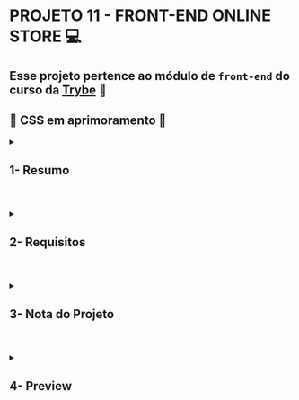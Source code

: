 # PROJETO 11 - FRONT-END ONLINE STORE :computer:

## Esse projeto pertence ao módulo de `front-end` do curso da [Trybe](https://www.betrybe.com/) :green_heart:

## :construction: CSS em aprimoramento :construction:
 
<details>
 
<summary>
  
## 1- Resumo
  
</summary>

Neste projeto em grupo criamos uma página dinâmica de e-commerce com React. Para tal utilizamos a metodologia ágil Kanban na coordenação e organização da equipe. Em relação a funcionalidade da aplicação utilizamos o React como base para realizar requisições, renderização condicional, componentização e estados de componentes e rotas de aplicação. Dessa forma conseguimos desenvolver um Front-End de e-commerce alimentado por uma API do Mercado Livre. Veja mais abaixo!
</details>

#

<details>
 
<summary>
 
## 2- Requisitos

</summary>

### I. Implemente o módulo de acesso à api do Mercado Livre.

### II. Crie uma página de listagem de produtos vazia.

### III. Crie a página do carrinho de compras.

### IV. Liste as categorias de produtos disponíveis via API na página principal.

### V. Liste os produtos buscados por termos, com os dados resumidos, associados a esses termos.

### VI. Selecione uma categoria e mostre somente os produtos daquela categoria.

### VII. Redirecione para uma tela com a exibição detalhada ao clicar na exibição resumida de um produto.

### VIII. Adicione produtos a partir da tela de listagem de produtos.

### IX. Adicione um produto ao carrinho a partir de sua tela de exibição detalhada.

### X. Visualize a lista de produtos adicionados ao carrinho em sua página e permita a manipulação da sua quantidade.

### XI. Avalie e comente acerca de um produto em sua tela de exibição detalhada.

### XII. Finalize a compra vendo um resumo dela, preenchendo os seus dados e escolhendo a forma de pagamento.
---

## Requisitos bônus:

### XIII. Mostre junto ao ícone do carrinho a quantidade de produtos dentro dele, em todas as telas em que ele aparece.

### XIV. Limite a quantidade de produtos adicionados ao carrinho pela quantidade disponível em estoque.

### XV. Mostre quais produtos tem o frete grátis.

</details>

# 

<details>
 
<summary>

## 3- Nota do Projeto
 
</summary>

## 100% :heavy_check_mark:

![Project-Frontend-Online-Store-Grade](https://github.com/jonnoliveira/trybe-project-11-frontend-online-store/blob/main/images/frontend-online-store-grade.png)

</details> 
 
# 

<details>
 
<summary>

## 4- Preview

</summary>

![Project-Frontend-Online-Store-preview-1](https://github.com/jonnoliveira/trybe-project-11-frontend-online-store/blob/main/images/frontend-online-store-1.png)
![Project-Frontend-Online-Store-preview-2](https://github.com/jonnoliveira/trybe-project-11-frontend-online-store/blob/main/images/frontend-online-store-2.png)
![Project-Frontend-Online-Store-preview-3](https://github.com/jonnoliveira/trybe-project-11-frontend-online-store/blob/main/images/frontend-online-store-3.png)
![Project-Frontend-Online-Store-preview-4](https://github.com/jonnoliveira/trybe-project-11-frontend-online-store/blob/main/images/frontend-online-store-4.png)
![Project-Frontend-Online-Store-preview-5](https://github.com/jonnoliveira/trybe-project-11-frontend-online-store/blob/main/images/frontend-online-store-5.png)
![Project-Frontend-Online-Store-preview-6](https://github.com/jonnoliveira/trybe-project-11-frontend-online-store/blob/main/images/frontend-online-store-6.png)
![Project-Frontend-Online-Store-preview-7](https://github.com/jonnoliveira/trybe-project-11-frontend-online-store/blob/main/images/frontend-online-store-7.png)
![Project-Frontend-Online-Store-preview-8](https://github.com/jonnoliveira/trybe-project-11-frontend-online-store/blob/main/images/frontend-online-store-8.png)
![Project-Frontend-Online-Store-preview-9](https://github.com/jonnoliveira/trybe-project-11-frontend-online-store/blob/main/images/frontend-online-store-9.png)
![Project-Frontend-Online-Store-preview-10](https://github.com/jonnoliveira/trybe-project-11-frontend-online-store/blob/main/images/frontend-online-store-10.png)
![Project-Frontend-Online-Store-preview-11](https://github.com/jonnoliveira/trybe-project-11-frontend-online-store/blob/main/images/frontend-online-store-11.png)
![Project-Frontend-Online-Store-preview-12](https://github.com/jonnoliveira/trybe-project-11-frontend-online-store/blob/main/images/frontend-online-store-12.png)
![Project-Frontend-Online-Store-preview-13](https://github.com/jonnoliveira/trybe-project-11-frontend-online-store/blob/main/images/frontend-online-store-13.png)

</details>


